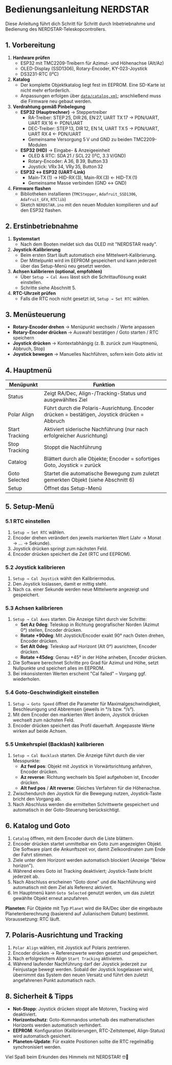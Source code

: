 # Bedienungsanleitung NERDSTAR

Diese Anleitung führt dich Schritt für Schritt durch Inbetriebnahme und Bedienung des NERDSTAR-Teleskopcontrollers.

## 1. Vorbereitung

1. **Hardware prüfen**
   - ESP32 mit TMC2209-Treibern für Azimut- und Höhenachse (Alt/Az)
   - OLED-Display (SSD1306), Rotary-Encoder, KY-023-Joystick
   - DS3231-RTC (I²C)
2. **Katalog**
   - Der komplette Objektkatalog liegt fest im EEPROM. Eine SD-Karte ist nicht mehr erforderlich.
   - Anpassungen erfolgen über [`data/catalog.xml`](../data/catalog.xml); anschließend muss die Firmware neu gebaut werden.
3. **Verdrahtung gemäß Pinbelegung**
   - **ESP32 (Hauptrechner)** → Steppertreiber
     - RA-Treiber: STEP 25, DIR 26, EN 27, UART TX 17 → PDN/UART, UART RX 16 ← PDN/UART
     - DEC-Treiber: STEP 13, DIR 12, EN 14, UART TX 5 → PDN/UART, UART RX 4 ← PDN/UART
     - Gemeinsame Versorgung 5 V und GND zu beiden TMC2209-Modulen
   - **ESP32 (HID)** → Eingabe- & Anzeigeeinheit
     - OLED & RTC: SDA 21 / SCL 22 (I²C, 3.3 V/GND)
     - Rotary-Encoder: A 36, B 39, Button 33
     - Joystick: VRx 34, VRy 35, Button 32
   - **ESP32 ↔ ESP32 (UART-Link)**
     - Main-TX (1) → HID-RX (3), Main-RX (3) ← HID-TX (1)
     - Gemeinsame Masse verbinden (GND ↔ GND)
4. **Firmware flashen**
   - Bibliotheken installieren (`TMCStepper`, `Adafruit_SSD1306`, `Adafruit_GFX`, `RTClib`)
   - Sketch `NERDSTAR.ino` mit den neuen Modulen kompilieren und auf den ESP32 flashen.

## 2. Erstinbetriebnahme

1. **Systemstart**
   - Nach dem Booten meldet sich das OLED mit "NERDSTAR ready".
2. **Joystick-Kalibrierung**
   - Beim ersten Start läuft automatisch eine Mittelwert-Kalibrierung.
   - Der Mittelpunkt wird im EEPROM gespeichert und kann jederzeit über das Setup-Menü neu gesetzt werden.
3. **Achsen kalibrieren (optional, empfohlen)**
   - Über `Setup → Cal Axes` lässt sich die Schrittauflösung exakt einstellen.
   - Schritte siehe Abschnitt 5.
4. **RTC-Uhrzeit prüfen**
   - Falls die RTC noch nicht gesetzt ist, `Setup → Set RTC` wählen.

## 3. Menüsteuerung

- **Rotary-Encoder drehen** → Menüpunkt wechseln / Werte anpassen
- **Rotary-Encoder drücken** → Auswahl bestätigen / Goto starten / RTC speichern
- **Joystick drücken** → Kontextabhängig (z. B. zurück zum Hauptmenü, Abbruch, Stop)
- **Joystick bewegen** → Manuelles Nachführen, sofern kein Goto aktiv ist

## 4. Hauptmenü

| Menüpunkt        | Funktion                                                                                   |
| ---------------- | ------------------------------------------------------------------------------------------- |
| Status           | Zeigt RA/Dec, Align-/Tracking-Status und ausgewähltes Ziel                                  |
| Polar Align      | Führt durch die Polaris-Ausrichtung. Encoder drücken = bestätigen, Joystick drücken = Abbruch |
| Start Tracking   | Aktiviert siderische Nachführung (nur nach erfolgreicher Ausrichtung)                       |
| Stop Tracking    | Stoppt die Nachführung                                                                      |
| Catalog          | Blättert durch alle Objekte; Encoder = sofortiges Goto, Joystick = zurück                      |
| Goto Selected    | Startet die automatische Bewegung zum zuletzt gemerkten Objekt (siehe Abschnitt 6)          |
| Setup            | Öffnet das Setup-Menü                                                                       |

## 5. Setup-Menü

### 5.1 RTC einstellen
1. `Setup → Set RTC` wählen.
2. Encoder drehen verändert den jeweils markierten Wert (Jahr → Monat → … → Sekunde).
3. Joystick drücken springt zum nächsten Feld.
4. Encoder drücken speichert die Zeit (RTC und EEPROM).

### 5.2 Joystick kalibrieren
1. `Setup → Cal Joystick` wählt den Kalibriermodus.
2. Den Joystick loslassen, damit er mittig steht.
3. Nach ca. einer Sekunde werden neue Mittelwerte angezeigt und gespeichert.

### 5.3 Achsen kalibrieren
1. `Setup → Cal Axes` starten. Die Anzeige führt durch vier Schritte:
   - **Set Az 0deg**: Teleskop in Richtung geografischer Norden (Azimut 0°) stellen, Encoder drücken.
   - **Rotate +90deg**: Mit Joystick/Encoder exakt 90° nach Osten drehen, Encoder drücken.
   - **Set Alt 0deg**: Teleskop auf Horizont (Alt 0°) ausrichten, Encoder drücken.
   - **Rotate +45deg**: Genau +45° in der Höhe anheben, Encoder drücken.
2. Die Software berechnet Schritte pro Grad für Azimut und Höhe, setzt Nullpunkte und speichert alles im EEPROM.
3. Bei inkonsistenten Werten erscheint "Cal failed" – Vorgang ggf. wiederholen.

### 5.4 Goto-Geschwindigkeit einstellen
1. `Setup → Goto Speed` öffnet die Parameter für Maximalgeschwindigkeit, Beschleunigung und Abbremsen (jeweils in °/s bzw. °/s²).
2. Mit dem Encoder den markierten Wert ändern, Joystick drücken wechselt zum nächsten Feld.
3. Encoder drücken speichert das Profil dauerhaft. Angepasste Werte wirken auf beide Achsen.

### 5.5 Umkehrspiel (Backlash) kalibrieren
1. `Setup → Cal Backlash` starten. Die Anzeige führt durch die vier Messpunkte:
   - **Az fwd pos**: Objekt mit Joystick in Vorwärtsrichtung anfahren, Encoder drücken.
   - **Az reverse**: Richtung wechseln bis Spiel aufgehoben ist, Encoder drücken.
   - **Alt fwd pos** / **Alt reverse**: Gleiches Verfahren für die Höhenachse.
2. Zwischendurch den Joystick für die Bewegung nutzen, Joystick-Taste bricht den Vorgang ab.
3. Nach Abschluss werden die ermittelten Schrittwerte gespeichert und automatisch in der Goto-Steuerung berücksichtigt.

## 6. Katalog und Goto

1. `Catalog` öffnen, mit dem Encoder durch die Liste blättern.
2. Encoder drücken startet unmittelbar ein Goto zum angezeigten Objekt. Die Software plant die Ankunftszeit vor, damit Zielkoordinaten zum Ende der Fahrt stimmen.
3. Ziele unter dem Horizont werden automatisch blockiert (Anzeige "Below horizon").
4. Während eines Goto ist Tracking deaktiviert; Joystick-Taste bricht jederzeit ab.
5. Nach Abschluss erscheinen "Goto done" und die Nachführung wird automatisch mit dem Ziel als Referenz aktiviert.
6. Im Hauptmenü kann `Goto Selected` genutzt werden, um das zuletzt gewählte Objekt erneut anzufahren.

**Planeten**: Für Objekte mit Typ `Planet` wird die RA/Dec über die eingebaute Planetenberechnung (basierend auf Julianischem Datum) bestimmt. Voraussetzung: RTC läuft.

## 7. Polaris-Ausrichtung und Tracking

1. `Polar Align` wählen, mit Joystick auf Polaris zentrieren.
2. Encoder drücken → Referenzwerte werden gesetzt und gespeichert.
3. Nach erfolgreichem Align `Start Tracking` aktivieren.
4. Während laufender Nachführung darf der Joystick jederzeit zur Feinjustage bewegt werden. Sobald der Joystick losgelassen wird, übernimmt das System den neuen Versatz und führt den zuletzt angefahrenen Punkt automatisch nach.

## 8. Sicherheit & Tipps

- **Not-Stopp**: Joystick drücken stoppt alle Motoren, Tracking wird deaktiviert.
- **Horizontschutz**: Goto-Kommandos unterhalb des mathematischen Horizonts werden automatisch verhindert.
- **EEPROM**: Konfiguration (Kalibrierungen, RTC-Zeitstempel, Align-Status) wird automatisch gesichert.
- **Planeten-Update**: Für exakte Positionen sollte die RTC regelmäßig synchronisiert werden.

Viel Spaß beim Erkunden des Himmels mit NERDSTAR! 🤓🌌
